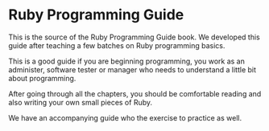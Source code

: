 # Ruby Programming Guide

This is the source of the Ruby Programming Guide book. We developed this guide after teaching a few batches on Ruby programming basics.

This is a good guide if you are beginning programming, you work as an administer, software tester or manager who needs to understand a little bit about programming.

After going through all the chapters, you should be comfortable reading and also writing your own small pieces of Ruby.

We have an accompanying guide who the exercise to practice as well.